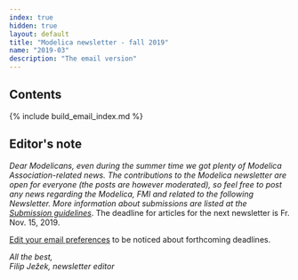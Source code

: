 ```yaml
---
index: true
hidden: true
layout: default
title: "Modelica newsletter - fall 2019"
name: "2019-03"
description: "The email version"
---
```


## Contents

{% include build_email_index.md %}

## Editor's note
*Dear Modelicans, even during the summer time we got plenty of Modelica Association-related news.
The contributions to the Modelica newsletter are open for everyone (the posts are however moderated), so feel free to post any news regarding the Modelica, FMI and related to the following Newsletter. More information about submissions are listed at the [Submission guidelines](https://newsletter.modelica.org/submission-guidelines.html)*. The deadline for articles for the next newsletter is Fr. Nov. 15, 2019.

[Edit your email preferences](http://eepurl.com/dpvVdH) to be noticed about forthcoming deadlines.

*All the best,    
Filip Ježek, newsletter editor*
